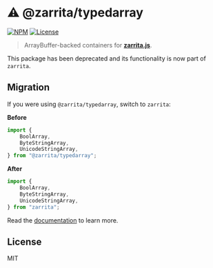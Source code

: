 # ⚠️ @zarrita/typedarray

[![NPM](https://img.shields.io/npm/v/@zarrita/typedarray/next.svg?color=black)](https://www.npmjs.com/package/zarrita)
[![License](https://img.shields.io/npm/l/zarrita.svg?color=black)](https://github.com/manzt/zarrita.js/raw/main/LICENSE)

> ArrayBuffer-backed containers for
> **[zarrita.js](https://manzt.github.io/zarrita.js)**.

This package has been deprecated and its functionality is now part of `zarrita`.

## Migration

If you were using `@zarrita/typedarray`, switch to `zarrita`:

**Before**

```ts
import {
	BoolArray,
	ByteStringArray,
	UnicodeStringArray,
} from "@zarrita/typedarray";
```

**After**

```ts
import {
	BoolArray,
	ByteStringArray,
	UnicodeStringArray,
} from "zarrita";
```

Read the [documentation](https://manzt.github.io/zarrita.js/) to learn more.

## License

MIT
